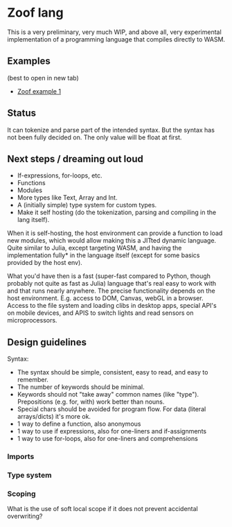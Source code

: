 # Zoof lang

This is a very preliminary, very much WIP, and above all, very experimental
implementation of a programming language that compiles directly to WASM.

## Examples

(best to open in new tab)

* <a href="http://htmlpreview.github.io/?https://github.com/almarklein/pywasm/blob/master/zoof1/zoof1.html" target="_blank">
  Zoof example 1</a>

## Status

It can tokenize and parse part of the intended syntax. But the syntax has not
been fully decided on. The only value will be float at first.


## Next steps / dreaming out loud

* If-expressions, for-loops, etc.
* Functions
* Modules
* More types like Text, Array and Int.
* A (initially simple) type system for custom types.
* Make it self hosting (do the tokenization, parsing and compiling in
  the lang itself).

When it is self-hosting, the host environment can provide a function
to load new modules, which would allow making this a JITted dynamic
language. Quite similar to Julia, except targeting WASM, and having the
implementation fully* in the language itself (except for some basics
provided by the host env).

What you'd have then is a fast (super-fast compared to Python, though
probably not quite as fast as Julia) language that's real easy to work
with and that runs nearly anywhere. The precise functionality depends
on the host environment. E.g. access to DOM, Canvas, webGL in a browser.
Access to the file system and loading clibs in desktop apps, special
API's on mobile devices, and APIS to switch lights and read sensors on
microprocessors.


## Design guidelines

Syntax:

* The syntax should be simple, consistent, easy to read, and easy to remember.
* The number of keywords should be minimal.
* Keywords should not "take away" common names (like "type").
  Prepositions (e.g. for, with) work better than nouns.
* Special chars should be avoided for program flow. For data
  (literal arrays/dicts) it's more ok.
* 1 way to define a function, also anonymous
* 1 way to use if expressions, also for one-liners and if-assignments
* 1 way to use for-loops, also for one-liners and comprehensions


### Imports


### Type system


### Scoping

What is the use of soft local scope if it does not prevent accidental overwriting?

